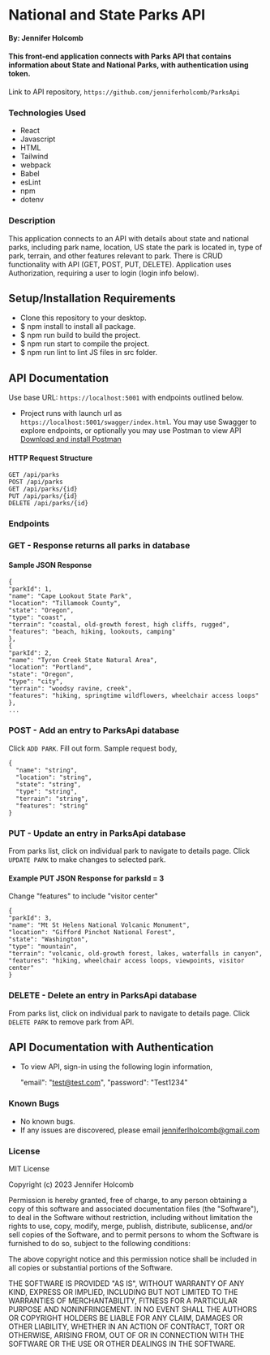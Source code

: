 # National and State Parks API

#### By: Jennifer Holcomb

#### This front-end application connects with Parks API that contains information about State and National Parks, with authentication using token.

Link to API repository, `https://github.com/jenniferholcomb/ParksApi`

### Technologies Used

* React
* Javascript
* HTML
* Tailwind
* webpack
* Babel
* esLint
* npm
* dotenv

### Description

This application connects to an API with details about state and national parks, including park name, location, US state the park is located in, type of park, terrain, and other features relevant to park. There is CRUD functionality with API (GET, POST, PUT, DELETE). Application uses Authorization, requiring a user to login (login info below).

## Setup/Installation Requirements

* Clone this repository to your desktop.
* $ npm install to install all package.
* $ npm run build to build the project.
* $ npm run start to compile the project.
* $ npm run lint to lint JS files in src folder.

## API Documentation
Use base URL: `https://localhost:5001` with endpoints outlined below.
  * Project runs with launch url as ```https://localhost:5001/swagger/index.html```. You may use Swagger to explore endpoints, or optionally you may use Postman to view API [Download and install Postman](https://www.postman.com/downloads/)

#### HTTP Request Structure
```
GET /api/parks
POST /api/parks
GET /api/parks/{id}
PUT /api/parks/{id}
DELETE /api/parks/{id}
```

### Endpoints

### GET - Response returns all parks in database

#### Sample JSON Response 
```
{
"parkId": 1,
"name": "Cape Lookout State Park",
"location": "Tillamook County",
"state": "Oregon",
"type": "coast",
"terrain": "coastal, old-growth forest, high cliffs, rugged",
"features": "beach, hiking, lookouts, camping"
},
{
"parkId": 2,
"name": "Tyron Creek State Natural Area",
"location": "Portland",
"state": "Oregon",
"type": "city",
"terrain": "woodsy ravine, creek",
"features": "hiking, springtime wildflowers, wheelchair access loops"
},
...
```

### POST - Add an entry to ParksApi database
Click ```ADD PARK```. Fill out form.
Sample request body,
```
{
  "name": "string",
  "location": "string",
  "state": "string",
  "type": "string",
  "terrain": "string",
  "features": "string"
}
```

### PUT - Update an entry in ParksApi database
From parks list, click on individual park to navigate to details page. Click ```UPDATE PARK``` to make changes to selected park. 

#### Example PUT JSON Response for parksId = 3
Change "features" to include "visitor center"
```
{
"parkId": 3,
"name": "Mt St Helens National Volcanic Monument",
"location": "Gifford Pinchot National Forest",
"state": "Washington",
"type": "mountain",
"terrain": "volcanic, old-growth forest, lakes, waterfalls in canyon",
"features": "hiking, wheelchair access loops, viewpoints, visitor center"
}
```

### DELETE - Delete an entry in ParksApi database
From parks list, click on individual park to navigate to details page. Click ```DELETE PARK``` to remove park from API. 


## API Documentation with Authentication

* To view API, sign-in using the following login information,

  "email": "test@test.com",
  "password": "Test1234"

### Known Bugs

* No known bugs. 
* If any issues are discovered, please email jenniferlholcomb@gmail.com


### License

MIT License

Copyright (c) 2023 Jennifer Holcomb

Permission is hereby granted, free of charge, to any person obtaining a copy of this software and associated documentation files (the "Software"), to deal in the Software without restriction, including without limitation the rights to use, copy, modify, merge, publish, distribute, sublicense, and/or sell copies of the Software, and to permit persons to whom the Software is furnished to do so, subject to the following conditions:

The above copyright notice and this permission notice shall be included in all copies or substantial portions of the Software.

THE SOFTWARE IS PROVIDED "AS IS", WITHOUT WARRANTY OF ANY KIND, EXPRESS OR IMPLIED, INCLUDING BUT NOT LIMITED TO THE WARRANTIES OF MERCHANTABILITY, FITNESS FOR A PARTICULAR PURPOSE AND NONINFRINGEMENT. IN NO EVENT SHALL THE AUTHORS OR COPYRIGHT HOLDERS BE LIABLE FOR ANY CLAIM, DAMAGES OR OTHER LIABILITY, WHETHER IN AN ACTION OF CONTRACT, TORT OR OTHERWISE, ARISING FROM, OUT OF OR IN CONNECTION WITH THE SOFTWARE OR THE USE OR OTHER DEALINGS IN THE SOFTWARE.
